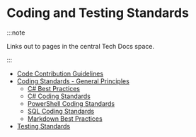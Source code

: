 # Coding and Testing Standards

:::note

Links out to pages in the central Tech Docs space.

:::

- [Code Contribution Guidelines](https://edfi.atlassian.net/wiki/spaces/ETKB/pages/20874883/Code+Contribution+Guidelines)
- [Coding Standards - General Principles](https://edfi.atlassian.net/wiki/spaces/ETKB/pages/20874867/Coding+Standards+-+General+Principles)
  - [C# Best Practices](https://edfi.atlassian.net/wiki/spaces/ETKB/pages/20873684/C%23+Best+Practices)
  - [C# Coding Standards](https://edfi.atlassian.net/wiki/spaces/ETKB/pages/20873720/C%23+Coding+Standards)
  - [PowerShell Coding Standards](https://edfi.atlassian.net/wiki/spaces/ETKB/pages/20873758/PowerShell+Coding+Standards)
  - [SQL Coding Standards](https://edfi.atlassian.net/wiki/spaces/ETKB/pages/20873782/SQL+Coding+Standards)
  - [Markdown Best Practices](https://edfi.atlassian.net/wiki/spaces/ETKB/pages/20875522/Markdown+Best+Practices)
- [Testing Standards](https://edfi.atlassian.net/wiki/spaces/ETKB/pages/20873786/Testing+Standards)
